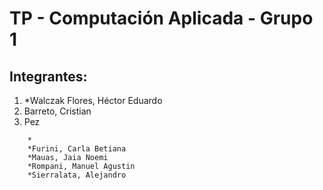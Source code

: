 TP - Computación Aplicada - Grupo 1
===================================

Integrantes:
------------
<ol>
<li>*Walczak Flores, Héctor Eduardo</li>
<li>Barreto, Cristian</li>
<li>Pez</li>
</ol>
        
        *
        *Furini, Carla Betiana
        *Mauas, Jaia Noemi
        *Rompani, Manuel Agustin
        *Sierralata, Alejandro

